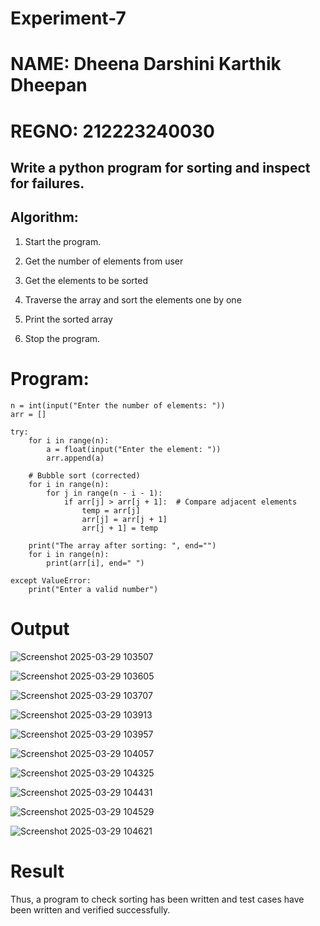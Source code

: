 # Experiment-7
# NAME: Dheena Darshini Karthik Dheepan
# REGNO: 212223240030
## Write a python program for sorting and inspect for failures. 
## Algorithm:
1. Start the program.

2. Get the number of elements from user

3. Get the elements to be sorted

4. Traverse the array and sort the elements one by one

5. Print the sorted array

6. Stop the program. 

# Program:
```
n = int(input("Enter the number of elements: "))  
arr = []  

try:  
    for i in range(n):  
        a = float(input("Enter the element: "))  
        arr.append(a)  

    # Bubble sort (corrected)
    for i in range(n):  
        for j in range(n - i - 1):  
            if arr[j] > arr[j + 1]:  # Compare adjacent elements  
                temp = arr[j]  
                arr[j] = arr[j + 1]  
                arr[j + 1] = temp  

    print("The array after sorting: ", end="")  
    for i in range(n):  
        print(arr[i], end=" ")  

except ValueError:  
    print("Enter a valid number")
```
# Output
![Screenshot 2025-03-29 103507](https://github.com/user-attachments/assets/5e014d98-c2d2-420e-8b20-1edc26c33954)

![Screenshot 2025-03-29 103605](https://github.com/user-attachments/assets/e51902cd-8049-4fc2-b715-1798cb1c5c32)

![Screenshot 2025-03-29 103707](https://github.com/user-attachments/assets/857f2cbb-bfda-45a4-9b3d-ff2497ca4a3a)

![Screenshot 2025-03-29 103913](https://github.com/user-attachments/assets/4765f124-9cc1-4eba-9db8-ee76ae448a87)

![Screenshot 2025-03-29 103957](https://github.com/user-attachments/assets/32a8649c-f734-49cd-b818-a4475b45cba0)

![Screenshot 2025-03-29 104057](https://github.com/user-attachments/assets/b83c85a6-4004-41cb-b4e9-e994fc8382db)

![Screenshot 2025-03-29 104325](https://github.com/user-attachments/assets/d19d7838-7021-4490-9f90-89158e8b53d6)

![Screenshot 2025-03-29 104431](https://github.com/user-attachments/assets/ca30b0ff-286e-4fc6-93d2-a8ef2e700afb)

![Screenshot 2025-03-29 104529](https://github.com/user-attachments/assets/4f053bd7-5db2-4c6d-ba3c-9d86e93c01dc)

![Screenshot 2025-03-29 104621](https://github.com/user-attachments/assets/570759a3-369f-49b4-b42b-e213890ce0a4)



# Result
Thus, a program to check sorting has been written and test cases have been written and verified 
successfully.
